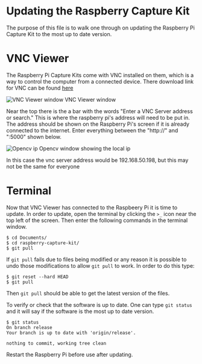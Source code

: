 # Updating the Raspberry Capture Kit
The purpose of this file is to walk one through on updating the Raspberry Pi Capture Kit to the most up to date version.

# VNC Viewer
The Raspberry Pi Capture Kits come with VNC installed on them, which is a way to control the computer from a connected device. There download link for VNC can be found [here](https://www.realvnc.com/en/connect/download/viewer/)

![VNC Viewer window](./pictures/vncviewer_homescreen.png)
VNC Viewer window

Near the top there is the a bar with the words "Enter a VNC Server address or search." This is where the raspberry pi's address will need to be put in. The address should be shown on the Raspberry Pi's screen if it is already connected to the internet. Enter everything between the "http://" and ":5000" shown below.

![Opencv ip](./pictures/opencv_ip.png)
Opencv window showing the local ip

In this case the vnc server address would be 192.168.50.198, but this may not be the same for everyone

# Terminal
Now that VNC Viewer has connected to the Raspbeery Pi it is time to update. In order to update, open the terminal by clicking the `>_` icon near the top left of the screen. Then enter the following commands  in the terminal window.

```
$ cd Documents/
$ cd raspberry-capture-kit/
$ git pull
```
If ```git pull``` fails due to files being modified or any reason it is possible to undo those modifications to allow ```git pull``` to work. In order to do this type:
```
$ git reset --hard HEAD
$ git pull
```
Then ```git pull``` should be able to get the latest version of the files.

To verify or check that the software is up to date. One can type ```git status``` and it will say if the software is the most up to date version. 

```
$ git status
On branch release
Your branch is up to date with 'origin/release'.

nothing to commit, working tree clean
```

Restart the Raspberry Pi before use after updating.
